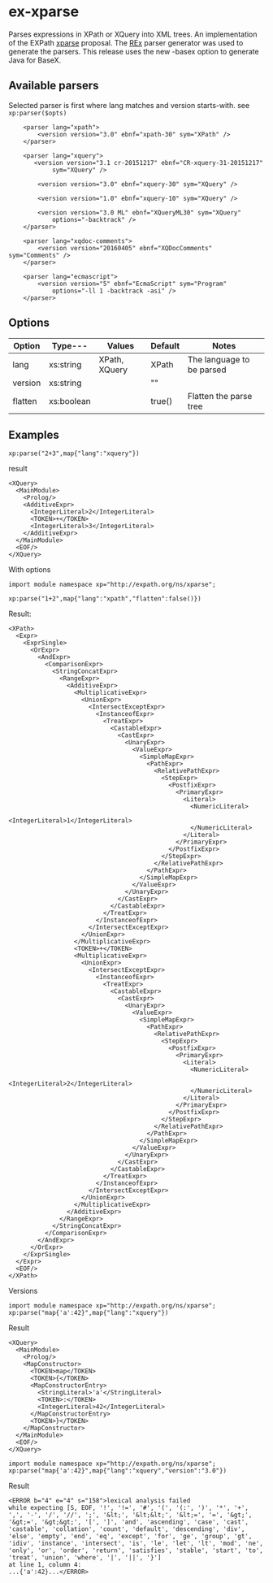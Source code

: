 # ex-xparse
Parses expressions in XPath or XQuery into XML trees. 
An implementation of the EXPath [xparse](https://lists.w3.org/Archives/Public/public-expath/2015Feb/att-0003/xparse.html) proposal.
The [REx](http://www.bottlecaps.de/rex/) parser generator was used to generate the parsers.
This release uses the new -basex option to generate Java for BaseX.



## Available parsers
Selected parser is first where lang matches and version starts-with. see `xp:parser($opts)`
````
    <parser lang="xpath">
        <version version="3.0" ebnf="xpath-30" sym="XPath" />
    </parser>

    <parser lang="xquery">
       <version version="3.1 cr-20151217" ebnf="CR-xquery-31-20151217"
            sym="XQuery" />
            
        <version version="3.0" ebnf="xquery-30" sym="XQuery" />
    
        <version version="1.0" ebnf="xquery-10" sym="XQuery" />
        
        <version version="3.0 ML" ebnf="XQueryML30" sym="XQuery"
            options="-backtrack" />
    </parser>

    <parser lang="xqdoc-comments">
        <version version="20160405" ebnf="XQDocComments" sym="Comments" />
    </parser>

    <parser lang="ecmascript">
        <version version="5" ebnf="EcmaScript" sym="Program"
            options="-ll 1 -backtrack -asi" />
    </parser>
````
## Options

| Option | Type---  | Values      |Default  |Notes                                            |
|--------|----------|-------------|---------|-------------------------------------------------|
|lang    |xs:string |XPath, XQuery|XPath    |The language to be parsed                        |
|version |xs:string          |    |""       |                                                 |
|flatten |xs:boolean|             |true()   |Flatten the parse tree                           |
 
## Examples
````
xp:parse("2+3",map{"lang":"xquery"}) 
````
result
````
<XQuery>
  <MainModule>
    <Prolog/>
    <AdditiveExpr>
      <IntegerLiteral>2</IntegerLiteral>
      <TOKEN>+</TOKEN>
      <IntegerLiteral>3</IntegerLiteral>
    </AdditiveExpr>
  </MainModule>
  <EOF/>
</XQuery>
````
With options
````
import module namespace xp="http://expath.org/ns/xparse";

xp:parse("1+2",map{"lang":"xpath","flatten":false()})
````

Result:
````
<XPath>
  <Expr>
    <ExprSingle>
      <OrExpr>
        <AndExpr>
          <ComparisonExpr>
            <StringConcatExpr>
              <RangeExpr>
                <AdditiveExpr>
                  <MultiplicativeExpr>
                    <UnionExpr>
                      <IntersectExceptExpr>
                        <InstanceofExpr>
                          <TreatExpr>
                            <CastableExpr>
                              <CastExpr>
                                <UnaryExpr>
                                  <ValueExpr>
                                    <SimpleMapExpr>
                                      <PathExpr>
                                        <RelativePathExpr>
                                          <StepExpr>
                                            <PostfixExpr>
                                              <PrimaryExpr>
                                                <Literal>
                                                  <NumericLiteral>
                                                    <IntegerLiteral>1</IntegerLiteral>
                                                  </NumericLiteral>
                                                </Literal>
                                              </PrimaryExpr>
                                            </PostfixExpr>
                                          </StepExpr>
                                        </RelativePathExpr>
                                      </PathExpr>
                                    </SimpleMapExpr>
                                  </ValueExpr>
                                </UnaryExpr>
                              </CastExpr>
                            </CastableExpr>
                          </TreatExpr>
                        </InstanceofExpr>
                      </IntersectExceptExpr>
                    </UnionExpr>
                  </MultiplicativeExpr>
                  <TOKEN>+</TOKEN>
                  <MultiplicativeExpr>
                    <UnionExpr>
                      <IntersectExceptExpr>
                        <InstanceofExpr>
                          <TreatExpr>
                            <CastableExpr>
                              <CastExpr>
                                <UnaryExpr>
                                  <ValueExpr>
                                    <SimpleMapExpr>
                                      <PathExpr>
                                        <RelativePathExpr>
                                          <StepExpr>
                                            <PostfixExpr>
                                              <PrimaryExpr>
                                                <Literal>
                                                  <NumericLiteral>
                                                    <IntegerLiteral>2</IntegerLiteral>
                                                  </NumericLiteral>
                                                </Literal>
                                              </PrimaryExpr>
                                            </PostfixExpr>
                                          </StepExpr>
                                        </RelativePathExpr>
                                      </PathExpr>
                                    </SimpleMapExpr>
                                  </ValueExpr>
                                </UnaryExpr>
                              </CastExpr>
                            </CastableExpr>
                          </TreatExpr>
                        </InstanceofExpr>
                      </IntersectExceptExpr>
                    </UnionExpr>
                  </MultiplicativeExpr>
                </AdditiveExpr>
              </RangeExpr>
            </StringConcatExpr>
          </ComparisonExpr>
        </AndExpr>
      </OrExpr>
    </ExprSingle>
  </Expr>
  <EOF/>
</XPath>
````
Versions
````
import module namespace xp="http://expath.org/ns/xparse";
xp:parse("map{'a':42}",map{"lang":"xquery"}) 
````
Result
````
<XQuery>
  <MainModule>
    <Prolog/>
    <MapConstructor>
      <TOKEN>map</TOKEN>
      <TOKEN>{</TOKEN>
      <MapConstructorEntry>
        <StringLiteral>'a'</StringLiteral>
        <TOKEN>:</TOKEN>
        <IntegerLiteral>42</IntegerLiteral>
      </MapConstructorEntry>
      <TOKEN>}</TOKEN>
    </MapConstructor>
  </MainModule>
  <EOF/>
</XQuery>
````

````
import module namespace xp="http://expath.org/ns/xparse";
xp:parse("map{'a':42}",map{"lang":"xquery","version":"3.0"}) 
````
Result
````
<ERROR b="4" e="4" s="158">lexical analysis failed
while expecting [S, EOF, '!', '!=', '#', '(', '(:', ')', '*', '+', ',', '-', '/', '//', ';', '&lt;', '&lt;&lt;', '&lt;=', '=', '&gt;', '&gt;=', '&gt;&gt;', '[', ']', 'and', 'ascending', 'case', 'cast', 'castable', 'collation', 'count', 'default', 'descending', 'div', 'else', 'empty', 'end', 'eq', 'except', 'for', 'ge', 'group', 'gt', 'idiv', 'instance', 'intersect', 'is', 'le', 'let', 'lt', 'mod', 'ne', 'only', 'or', 'order', 'return', 'satisfies', 'stable', 'start', 'to', 'treat', 'union', 'where', '|', '||', '}']
at line 1, column 4:
...{'a':42}...</ERROR>
````


